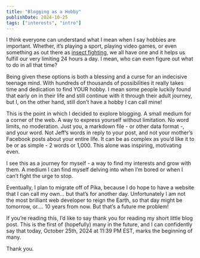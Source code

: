 ```yaml
---
title: "Blogging as a Hobby"
publishDate: 2024-10-25
tags: ["interests", "intro"]
---
```


I think everyone can understand what I mean when I say hobbies are important. Whether, it’s playing a sport, playing video games, or even something as out there as [insect fighting](https://en.wikipedia.org/wiki/Insect_fighting), we all have one and it helps us fulfill our very limiting 24 hours a day. I mean, who can even figure out what to do in all that time?

Being given these options is both a blessing and a curse for an indecisive teenage mind. With hundreds of thousands of possibilities it really takes time and dedication to find YOUR hobby. I mean some people luckily found that early on in their life and still continue with it through their adult journey, but I, on the other hand, still don’t have a hobby I can call mine!

This is the point in which I decided to explore blogging. A small medium for a corner of the web. A way to express yourself without limitation. No word limits, no moderation. Just you, a markdown file - or other data format -, and your word. Not Jeff’s words in reply to your post, and not your mother’s Facebook posts about your entire life. It can be as complex as you’d like it to be or as simple - 2 words or 1,000. This alone was inspiring, motivating even.

I see this as a journey for myself - a way to find my interests and grow with them. A medium I can find myself delving into when I’m bored or when I can’t fight the urge to stop.

Eventually, I plan to migrate off of Pika, because I do hope to have a website that I can call my own… but that’s for another day. Unfortunately I am not the most brilliant web developer to reign the Earth, so that day might be tomorrow, or…. 10 years from now. But that’s a future me problem!

If you’re reading this, I’d like to say thank you for reading my short little blog post. This is the first of (hopefully) many in the future, and I can confidently say that today, October 25th, 2024 at 11:39 PM EST, marks the beginning of many.

Thank you.
